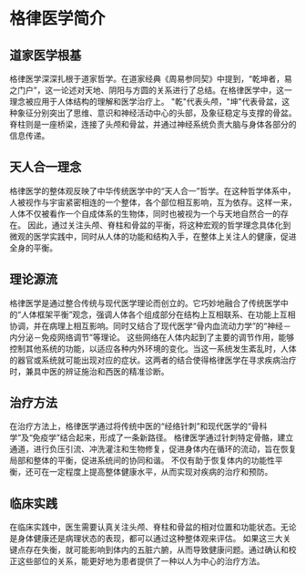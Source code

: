 # 格律医学简介

## 道家医学根基

格律医学深深扎根于道家哲学。在道家经典《周易参同契》中提到，“乾坤者，易之门户”，这一论述对天地、阴阳与方圆的关系进行了总结。在格律医学中，这一理念被应用于人体结构的理解和医学治疗上。
"乾"代表头颅，"坤"代表骨盆，这种象征分别突出了思维、意识和神经活动中心的头部，及象征稳定与支撑的骨盆。脊柱则是一座桥梁，连接了头颅和骨盆，并通过神经系统负责大脑与身体各部分的信息传递。

## 天人合一理念

格律医学的整体观反映了中华传统医学中的“天人合一”哲学。在这种哲学体系中，人被视作与宇宙紧密相连的一个整体，各个部位相互影响，互为依存。这样一来，人体不仅被看作一个自成体系的生物体，同时也被视为一个与天地自然合一的存在。
因此，通过关注头颅、脊柱和骨盆的平衡，将这种宏观的哲学理念具体化到微观的医学实践中，同时从人体的功能和结构入手，在整体上关注人的健康，促进全身的平衡。

## 理论源流

格律医学是通过整合传统与现代医学理论而创立的。它巧妙地融合了传统医学中的“人体框架平衡”观念，强调人体各个组成部分在结构上互相联系、在功能上互相协调，并在病理上相互影响。同时又结合了现代医学“骨内血流动力学”的“神经－内分泌－免疫网络调节”等理论。
这些网络在人体内起到了主要的调节作用，能够控制其他系统的功能，以适应各种内外环境的变化。当这一系统发生紊乱时，人体的器官或系统就可能出现对应的症状。这两者的结合使得格律医学在寻求疾病治疗时，兼具中医的辨证施治和西医的精准诊断。

## 治疗方法

在治疗方法上，格律医学通过将传统中医的“经络针刺”和现代医学的“骨科学”及“免疫学”结合起来，形成了一条新路径。
格律医学通过针刺特定骨骼，建立通道，进行负压引流、冲洗灌注和生物修复，促进身体内在循环的流动，旨在恢复局部和整体的平衡，促进系统间的协同和谐。
不仅有助于恢复体内的功能性平衡，还可在一定程度上提高整体健康水平，从而实现对疾病的治疗和预防。

## 临床实践

在临床实践中，医生需要认真关注头颅、脊柱和骨盆的相对位置和功能状态。无论是身体健康还是病理状态的表现，都可以通过这种整体观来评估。
如果这三大关键点存在失衡，就可能影响到体内的五脏六腑，从而导致健康问题。通过确认和校正这些部位的关系，能更好地为患者提供了一种以人为中心的治疗方法。
